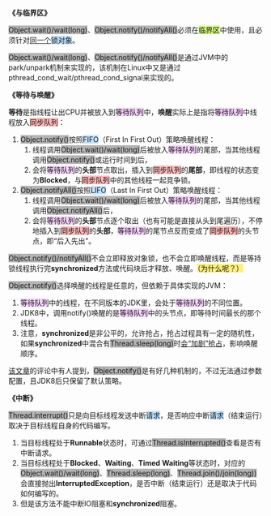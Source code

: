 **《与临界区》**

<span style=background:#b3b3b3>Object.wait()/wait(long)</span>、<span style=background:#b3b3b3>Object.notify()/notifyAll()</span>必须在<span style=background:#d4fe7f>临界区</span>中使用，且必须针对<u>同一个</u><span style=background:#c2e2ff>锁对象</span>。

<span style=background:#b3b3b3>Object.wait()/wait(long)</span>、<span style=background:#b3b3b3>Object.notify()/notifyAll()</span>是通过JVM中的park/unpark机制来实现的，该机制在Linux中又是通过pthread_cond_wait/pthread_cond_signal来实现的。




**《等待与唤醒》**

**等待**是指线程让出CPU并被放入到<span style=background:#f8d2ff>等待队列</span>中，**唤醒**实际上是指将<span style=background:#f8d2ff>等待队列</span>中线程放入<span style=background:#ffb8b8>同步队列</span>：

1. <span style=background:#b3b3b3>Object.notify()</span>按照<span style=background:#c2e2ff>FIFO</span>（First In First Out）策略唤醒线程：
   1. 线程调用<span style=background:#b3b3b3>Object.wait()/wait(long)</span>后被放入<span style=background:#f8d2ff>等待队列</span>的尾部，当其他线程调用<span style=background:#b3b3b3>Object.notify()</span>或运行时间到后，
   2. 会将<span style=background:#f8d2ff>等待队列</span>的**头部**节点取出，插入到<span style=background:#ffb8b8>同步队列</span>的**尾部**，即线程的状态变为**Blocked**，与<span style=background:#ffb8b8>同步队列</span>中的其他线程一起竞争锁。
2. <span style=background:#b3b3b3>Object.notifyAll()</span>按照<span style=background:#c2e2ff>LIFO</span>（Last In First Out）策略唤醒线程：
   1. 线程调用<span style=background:#b3b3b3>Object.wait()/wait(long)</span>后被放入<span style=background:#f8d2ff>等待队列</span>的尾部，当其他线程调用<span style=background:#b3b3b3>Object.notifyAll()</span>后，
   2. 会将<span style=background:#f8d2ff>等待队列</span>的**头部**节点逐个取出（也有可能是直接从头到尾遍历），不停地插入到<span style=background:#ffb8b8>同步队列</span>的**头部**，<span style=background:#f8d2ff>等待队列</span>的尾节点反而变成了<span style=background:#ffb8b8>同步队列</span>的头节点，即“后入先出”。

<span style=background:#b3b3b3>Object.notify()/notifyAll()</span>不会立即释放对象锁，也不会立即唤醒线程，而是等持锁线程执行完**synchronized**方法或代码块后才释放、唤醒。<span style=background:#ffee7c>（为什么呢？）</span>

<span style=background:#b3b3b3>Object.notify()</span>选择唤醒的线程是任意的，但依赖于具体实现的JVM：

1. <span style=background:#f8d2ff>等待队列</span>中的线程，在不同版本的JDK里，会处于<span style=background:#f8d2ff>等待队列</span>的不同位置。
2. JDK8中，调用notify()唤醒的是<span style=background:#f8d2ff>等待队列</span>中的头节点，即等待时间最长的那个线程。
3. 注意，**synchronized**是非公平的，允许抢占，抢占过程具有一定的随机性，如果**synchronized**中混合有<span style=background:#b3b3b3>Thread.sleep(long)</span>时[会“加剧”抢占](https://www.jianshu.com/p/99f73827c616)，影响唤醒顺序。

[该文章](https://www.jianshu.com/p/ffc0c755fd8d)的评论中有人提到，<span style=background:#b3b3b3>Object.notify()</span>是有好几种机制的，不过无法通过参数配置，且JDK8后只保留了默认策略。



**《中断》**

<span style=background:#b3b3b3>Thread.interrupt()</span>只是向目标线程发送中断<span style=background:#c2e2ff>请求</span>，是否响应中断<span style=background:#c2e2ff>请求</span>（结束运行）取决于目标线程自身的代码编写。

1. 当目标线程处于**Runnable**状态时，可通过<span style=background:#b3b3b3>Thread.isInterrupted()</span>查看是否有中断请求。
2. 当目标线程处于**Blocked**、**Waiting**、**Timed** **Waiting**等状态时，对应的<span style=background:#b3b3b3>Object.wait()/wait(long)</span>、<span style=background:#b3b3b3>Thread.sleep(long)</span>、<span style=background:#b3b3b3>Thread.join()/join(long))</span>会直接抛出**InterruptedException**，是否中断（结束运行）还是取决于代码如何编写的。
3. 但是该方法不能中断IO阻塞和**synchronized**阻塞。